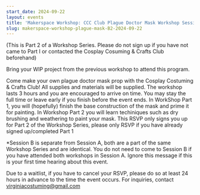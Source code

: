 ```yaml
---
start_date: 2024-09-22
layout: events
title: 'Makerspace Workshop: CCC Club Plague Doctor Mask Workshop Session B Part II'
slug: makerspace-workshop-plague-mask-B2-2024-09-22
---
```

(This is Part 2 of a Workshop Series. Please do not sign up if you have not came to Part I or contacted the Cosplay Cosuming & Crafts Club beforehand)

Bring your WIP project from the previous workshop to attend this program.

Come make your own plague doctor mask prop with the Cosplay Costuming & Crafts Club! All supplies and materials will be supplied. The workshop lasts 3 hours and you are encouraged to arrive on time. You may stay the full time or leave early if you finish before the event ends. In WorkShop Part 1, you will (hopefully) finish the base construction of the mask and prime it for painting. In Workshop Part 2 you will learn techiniques such as dry brushing and weathering to paint your mask. This RSVP only signs you up for Part 2 of the Workshop Series, please only RSVP if you have already signed up/completed Part 1

*Session B is separate from Session A, both are a part of the same Workshop Series and are identical. You do not need to come to Session B if you have attended both workshops in Session A. Ignore this message if this is your first time hearing about this event.

Due to a waitlist, if you have to cancel your RSVP, please do so at least 24 hours in advance to the time the event occurs. For inquiries, contact virginiacostuming@gmail.com
